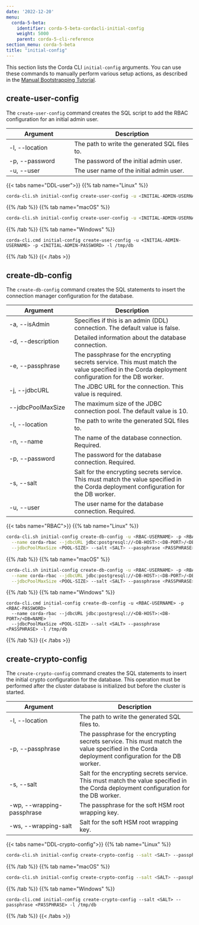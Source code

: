 ```yaml
---
date: '2022-12-20'
menu:
  corda-5-beta:
    identifier: corda-5-beta-cordacli-initial-config
    weight: 5000
    parent: corda-5-cli-reference
section_menu: corda-5-beta
title: "initial-config"
---
```


This section lists the Corda CLI `initial-config` arguments. You can use these commands to manually perform various setup actions, as described in the [Manual Bootstrapping Tutorial](deployment-tutorials/manual.html).

## create-user-config 

The `create-user-config` command creates the SQL script to add the RBAC configuration for an initial admin user. 

| <div style="width:160px">Argument</div> | Description                                   |
| --------------------------------------- | --------------------------------------------- |
| -l, \-\-location                        | The path to write the generated SQL files to. |
| -p, \-\-password                        | The password of the initial admin user.       |
| -u, \-\-user                            | The user name of the initial admin user.      |

{{< tabs name="DDL-user">}}
{{% tab name="Linux" %}}
```sh
corda-cli.sh initial-config create-user-config -u <INITIAL-ADMIN-USERNAME> -p <INITIAL-ADMIN-PASSWORD> -l /tmp/db
```
{{% /tab %}}
{{% tab name="macOS" %}}
```sh
corda-cli.sh initial-config create-user-config -u <INITIAL-ADMIN-USERNAME> -p <INITIAL-ADMIN-PASSWORD> -l /tmp/db
```
{{% /tab %}}
{{% tab name="Windows" %}}
```shell
corda-cli.cmd initial-config create-user-config -u <INITIAL-ADMIN-USERNAME> -p <INITIAL-ADMIN-PASSWORD> -l /tmp/db
```
{{% /tab %}}
{{< /tabs >}}

## create-db-config

The `create-db-config` command creates the SQL statements to insert the connection manager configuration for the database.

| <div style="width:160px">Argument</div> | Description                                                                                                                                      |
| --------------------------------------- | ------------------------------------------------------------------------------------------------------------------------------------------------ |
| -a, \-\-isAdmin                         | Specifies if this is an admin (DDL) connection. The default value is false.                                                                      |
| -d, \-\-description                     | Detailed information about the database connection.                                                                                             |
| -e, \-\-passphrase                      | The passphrase for the encrypting secrets service.  This must match the value specified in the Corda deployment configuration for the DB worker. |
| -j, \-\-jdbcURL                         | The JDBC URL for the connection. This value is required.                                                                                         |
| \-\-jdbcPoolMaxSize                     | The maximum size of the JDBC connection pool. The default value is 10.                                                                           |
| -l, \-\-location                        | The path to write the generated SQL files to.                                                                                                    |
| -n, \-\-name                            | The name of the database connection. Required.                                                                                                   |
| -p, \-\-password                        | The password for the database connection. Required.                                                                                         |
| -s, \-\-salt                            | Salt for the encrypting secrets service. This must match the value specified in the Corda deployment configuration for the DB worker.            |
| -u, \-\-user                            | The user name for the database connection. Required.                                                                                             |

{{< tabs name="RBAC">}}
{{% tab name="Linux" %}}
```sh
corda-cli.sh initial-config create-db-config -u <RBAC-USERNAME> -p <RBAC-PASSWORD> \
  --name corda-rbac --jdbcURL jdbc:postgresql://<DB-HOST>:<DB-PORT>/<DB=NAME> \
  --jdbcPoolMaxSize <POOL-SIZE> --salt <SALT> --passphrase <PASSPHRASE> -l /tmp/db
```
{{% /tab %}}
{{% tab name="macOS" %}}
```sh
corda-cli.sh initial-config create-db-config -u <RBAC-USERNAME> -p <RBAC-PASSWORD> \
  --name corda-rbac --jdbcURL jdbc:postgresql://<DB-HOST>:<DB-PORT>/<DB=NAME> \
  --jdbcPoolMaxSize <POOL-SIZE> --salt <SALT> --passphrase <PASSPHRASE> -l /tmp/db
```
{{% /tab %}}
{{% tab name="Windows" %}}
```shell
corda-cli.cmd initial-config create-db-config -u <RBAC-USERNAME> -p <RBAC-PASSWORD> `
  --name corda-rbac --jdbcURL jdbc:postgresql://<DB-HOST>:<DB-PORT>/<DB=NAME> `
  --jdbcPoolMaxSize <POOL-SIZE> --salt <SALT> --passphrase <PASSPHRASE> -l /tmp/db
```
{{% /tab %}}
{{< /tabs >}}

## create-crypto-config

The `create-crypto-config` command creates the SQL statements to insert the initial crypto configuration for the database. This operation must be performed after the cluster database is initialized but before the cluster is started.

| <div style="width:160px">Argument</div> | Description                                                                                                                                      |
| --------------------------------------- | ------------------------------------------------------------------------------------------------------------------------------------------------ |
| -l, \-\-location                        | The path to write the generated SQL files to.                                                                                                    |
| -p, \-\-passphrase                      | The passphrase for the encrypting secrets service.  This must match the value specified in the Corda deployment configuration for the DB worker. |
| -s, \-\-salt                            | Salt for the encrypting secrets service. This must match the value specified in the Corda deployment configuration for the DB worker.            |
| -wp, \-\-wrapping-passphrase            | The passphrase for the soft HSM root wrapping key.                                                                                               |
| -ws, \-\-wrapping-salt                  | Salt for the soft HSM root wrapping key.                                                                                                         |

{{< tabs name="DDL-crypto-config">}}
{{% tab name="Linux" %}}
```sh
corda-cli.sh initial-config create-crypto-config --salt <SALT> --passphrase <PASSPHRASE> -l /tmp/db
```
{{% /tab %}}
{{% tab name="macOS" %}}
```sh
corda-cli.sh initial-config create-crypto-config --salt <SALT> --passphrase <PASSPHRASE> -l /tmp/db
```
{{% /tab %}}
{{% tab name="Windows" %}}
```shell
corda-cli.cmd initial-config create-crypto-config --salt <SALT> --passphrase <PASSPHRASE> -l /tmp/db
```
{{% /tab %}}
{{< /tabs >}}
